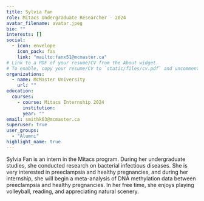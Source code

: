 ```yaml
---
title: Sylvia Fan
role: Mitacs Undergraduate Researcher - 2024
avatar_filename: avatar.jpeg
bio: ""
interests: []
social:
  - icon: envelope
    icon_pack: fas
    link: "mailto:fanx51@mcmaster.ca"
# Link to a PDF of your resume/CV from the About widget.
# To enable, copy your resume/CV to `static/files/cv.pdf` and uncomment the lines below.
organizations:
  - name: McMaster University
    url: ""
education:
  courses:
    - course: Mitacs Internship 2024
      institution: 
      year: ""
email: smithk63@mcmaster.ca
superuser: true
user_groups:
  - "Alumni"
highlight_name: true
---
```

Sylvia Fan is an intern in the Mitacs program. During her undergraduate studies, she conducted research on bacterial infectious diseases. She is very interested in preeclampsia and healthy pregnancies, and during her internship, she will begin a meta-analysis of DNA methylation data between preeclampsia and healthy pregnancies. In her free time, she enjoys playing volleyball, reading, and appreciating natural scenery.
